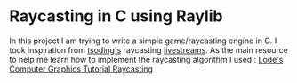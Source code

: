 
# Raycasting in C using Raylib

In this project I am trying to write a simple game/raycasting engine in C.
I took inspiration from [tsoding's](https://github.com/tsoding) raycasting [livestreams](https://www.youtube.com/watch?v=K1xEkA46CuM&list=PLpM-Dvs8t0VZ08cYW6yqNTWLKqLssw0nm&ab_channel=TsodingDaily). As the main resource to help me learn how to implement the raycasting algorithm I used : [Lode's Computer Graphics Tutorial
Raycasting](https://lodev.org/cgtutor/raycasting.html)
